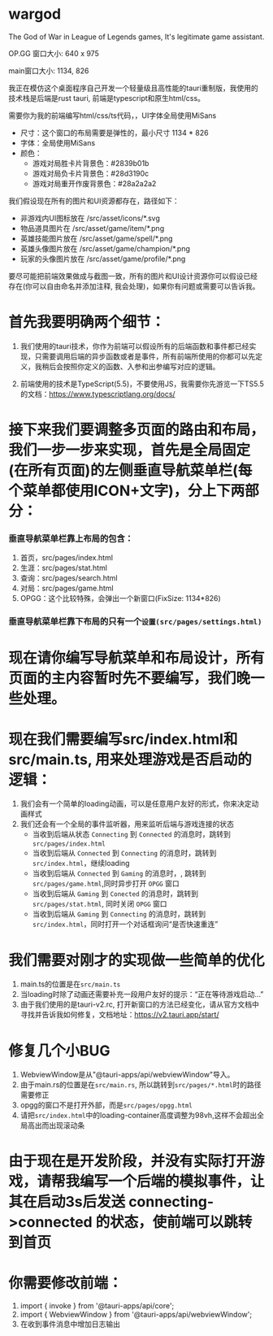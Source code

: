 # wargod
The God of War in League of Legends games, It's legitimate game assistant.



OP.GG 窗口大小:  640 x 975

main窗口大小: 1134, 826



我正在模仿这个桌面程序自己开发一个轻量级且高性能的tauri重制版，我使用的技术栈是后端是rust tauri, 前端是typescript和原生html/css。

需要你为我的前端编写html/css/ts代码，，UI字体全局使用MiSans

- 尺寸：这个窗口的布局需要是弹性的，最小尺寸 1134 * 826
- 字体：全局使用MiSans
- 颜色：
  - 游戏对局胜卡片背景色：#2839b01b
  - 游戏对局负卡片背景色：#28d3190c
  - 游戏对局重开作废背景色：#28a2a2a2

我们假设现在所有的图片和UI资源都存在，路径如下：
  - 非游戏内UI图标放在 /src/asset/icons/*.svg
  - 物品道具图片在 /src/asset/game/item/*.png
  - 英雄技能图片放在 /src/asset/game/spell/*.png
  - 英雄头像图片放在 /src/asset/game/champion/*.png
  - 玩家的头像图片放在 /src/asset/game/profile/*.png

要尽可能把前端效果做成与截图一致，所有的图片和UI设计资源你可以假设已经存在(你可以自由命名并添加注释, 我会处理)，如果你有问题或需要可以告诉我。


# 首先我要明确两个细节：

1. 我们使用的tauri技术，你作为前端可以假设所有的后端函数和事件都已经实现，只需要调用后端的异步函数或者是事件，所有前端所使用的你都可以先定义，我稍后会按照你定义的函数、入参和出参编写对应的逻辑。

2. 前端使用的技术是TypeScript(5.5)，不要使用JS，我需要你先游览一下TS5.5的文档：https://www.typescriptlang.org/docs/

   
# 接下来我们要调整多页面的路由和布局，我们一步一步来实现，首先是全局固定(在所有页面)的左侧垂直导航菜单栏(每个菜单都使用ICON+文字)，分上下两部分：

### 垂直导航菜单栏靠上布局的包含：
  
1. 首页，src/pages/index.html
2. 生涯：src/pages/stat.html
3. 查询：src/pages/search.html
4. 对局：src/pages/game.html
5. OPGG：这个比较特殊，会弹出一个新窗口(FixSize: 1134*826)

### 垂直导航菜单栏靠下布局的只有一个`设置(src/pages/settings.html)`


# 现在请你编写导航菜单和布局设计，所有页面的主内容暂时先不要编写，我们晚一些处理。


# 现在我们需要编写src/index.html和src/main.ts, 用来处理游戏是否启动的逻辑：

1. 我们会有一个简单的loading动画，可以是任意用户友好的形式，你来决定动画样式
2. 我们还会有一个全局的事件监听器，用来监听后端与游戏连接的状态
   - 当收到后端从状态 `Connecting` 到 `Connected` 的消息时，跳转到 `src/pages/index.html`
   - 当收到后端从 `Connected` 到 `Connecting` 的消息时，跳转到 `src/index.html`，继续loading
   - 当收到后端从 `Connected` 到 `Gaming` 的消息时，, 跳转到 `src/pages/game.html`,同时异步打开 `OPGG` 窗口
   - 当收到后端从 `Gaming` 到 `Conected` 的消息时，跳转到 `src/pages/stat.html`, 同时关闭 `OPGG` 窗口
   - 当收到后端从 `Gaming` 到 `Connecting` 的消息时，跳转到 `src/index.html`，同时打开一个对话框询问“是否快速重连”


# 我们需要对刚才的实现做一些简单的优化

1. main.ts的位置是在`src/main.ts`
2. 当loading时除了动画还需要补充一段用户友好的提示：“正在等待游戏启动...”
3. 由于我们使用的是tauri-v2.rc, 打开新窗口的方法已经变化，请从官方文档中寻找并告诉我如何修复，文档地址：https://v2.tauri.app/start/


# 修复几个小BUG

1. WebviewWindow是从"@tauri-apps/api/webviewWindow"导入。
2. 由于main.rs的位置是在`src/main.rs`, 所以跳转到`src/pages/*.html`时的路径需要修正
3. opgg的窗口不是打开外部，而是`src/pages/opgg.html`
4. 请把`src/index.html`中的loading-container高度调整为98vh,这样不会超出全局高出而出现滚动条


# 由于现在是开发阶段，并没有实际打开游戏，请帮我编写一个后端的模拟事件，让其在启动3s后发送 connecting->connected 的状态，使前端可以跳转到首页

# 你需要修改前端：
1. import { invoke } from '@tauri-apps/api/core';
2. import { WebviewWindow } from '@tauri-apps/api/webviewWindow';
3. 在收到事件消息中增加日志输出
